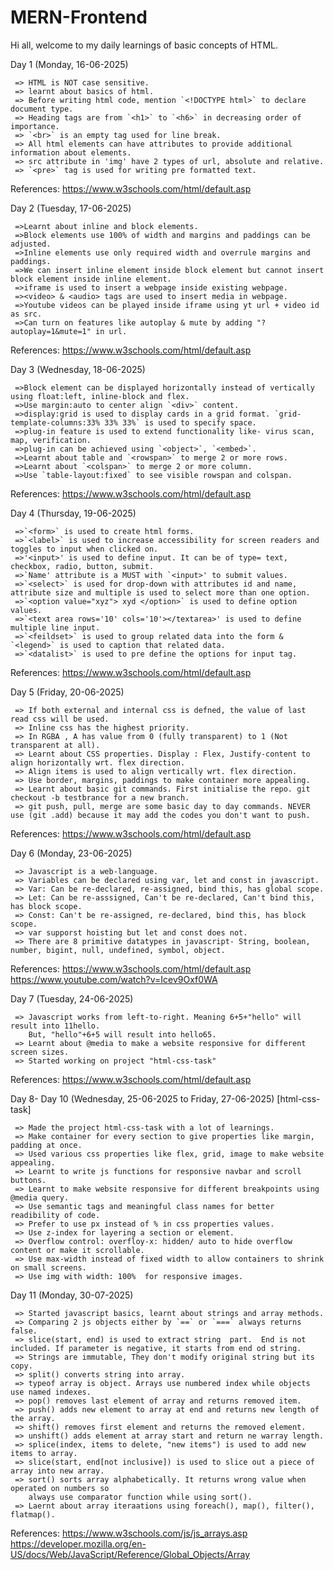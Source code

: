 # MERN-Frontend
Hi all, welcome to my daily learnings of basic concepts of HTML.   

Day 1 (Monday, 16-06-2025)  

     => HTML is NOT case sensitive.    
     => learnt about basics of html.  
     => Before writing html code, mention `<!DOCTYPE html>` to declare document type.  
     => Heading tags are from `<h1>` to `<h6>` in decreasing order of importance.  
     => `<br>` is an empty tag used for line break.  
     => All html elements can have attributes to provide additional information about elements.  
     => src attribute in 'img' have 2 types of url, absolute and relative.   
     => `<pre>` tag is used for writing pre formatted text.  

References: https://www.w3schools.com/html/default.asp 


Day 2 (Tuesday, 17-06-2025)

     =>Learnt about inline and block elements. 
     =>Block elements use 100% of width and margins and paddings can be adjusted.
     =>Inline elements use only required width and overrule margins and paddings.
     =>We can insert inline element inside block element but cannot insert block element inside inline element.
     =>iframe is used to insert a webpage inside existing webpage.
     =><video> & <audio> tags are used to insert media in webpage.
     =>Youtube videos can be played inside iframe using yt url + video id as src.
     =>Can turn on features like autoplay & mute by adding "?autoplay=1&mute=1" in url.

References: https://www.w3schools.com/html/default.asp

Day 3 (Wednesday, 18-06-2025)

     =>Block element can be displayed horizontally instead of vertically using float:left, inline-block and flex.  
     =>Use margin:auto to center align `<div>` content.
     =>display:grid is used to display cards in a grid format. `grid-template-columns:33% 33% 33%` is used to specify space.
     =>plug-in feature is used to extend functionality like- virus scan, map, verification.
     =>plug-in can be achieved using `<object>`, `<embed>`.
     =>Learnt about table and `<rowspan>` to merge 2 or more rows.
     =>Learnt about `<colspan>` to merge 2 or more column.
     =>Use `table-layout:fixed` to see visible rowspan and colspan.

References: https://www.w3schools.com/html/default.asp

Day 4 (Thursday, 19-06-2025)

     =>`<form>` is used to create html forms.
     =>`<label>` is used to increase accessibility for screen readers and toggles to input when clicked on.
     =>'<input>' is used to define input. It can be of type= text, checkbox, radio, button, submit.
     =>`Name' attribute is a MUST with `<input>' to submit values.
     =>`<select>` is used for drop-down with attributes id and name, attribute size and multiple is used to select more than one option.
     =>`<option value="xyz"> xyd </option>` is used to define option values.
     =>`<text area rows='10' cols='10'></textarea>' is used to define multiple line input.
     =>`<feildset>` is used to group related data into the form & `<legend>` is used to caption that related data.
     =>`<datalist>` is used to pre define the options for input tag.

References: https://www.w3schools.com/html/default.asp

Day 5 (Friday, 20-06-2025)

     => If both external and internal css is defned, the value of last read css will be used.
     => Inline css has the highest priority.
     => In RGBA , A has value from 0 (fully transparent) to 1 (Not transparent at all).
     => Learnt about CSS properties. Display : Flex, Justify-content to align horizontally wrt. flex direction.
     => Align items is used to align vertically wrt. flex direction.
     => Use border, margins, paddings to make container more appealing.
     => Learnt about basic git commands. First initialise the repo. git checkout -b testbrance for a new branch.
     => git push, pull, merge are some basic day to day commands. NEVER use (git .add) because it may add the codes you don't want to push.
     
References: https://www.w3schools.com/html/default.asp

Day 6 (Monday, 23-06-2025)

     => Javascript is a web-language.
     => Variables can be declared using var, let and const in javascript.
     => Var: Can be re-declared, re-assigned, bind this, has global scope.
     => Let: Can be re-asssigned, Can't be re-declared, Can't bind this, has block scope.
     => Const: Can't be re-assigned, re-declared, bind this, has block scope.
     => var supporst hoisting but let and const does not.
     => There are 8 primitive datatypes in javascript- String, boolean, number, bigint, null, undefined, symbol, object.

References: https://www.w3schools.com/html/default.asp
            https://www.youtube.com/watch?v=Icev9Oxf0WA

Day 7 (Tuesday, 24-06-2025)

     => Javascript works from left-to-right. Meaning 6+5+"hello" will result into 11hello.
        But, "hello"+6+5 will result into hello65.
     => Learnt about @media to make a website responsive for different screen sizes.
     => Started working on project "html-css-task"   

References: https://www.w3schools.com/html/default.asp

Day 8- Day 10 (Wednesday, 25-06-2025 to Friday, 27-06-2025) [html-css-task]

     => Made the project html-css-task with a lot of learnings.
     => Make container for every section to give properties like margin, padding at once.
     => Used various css properties like flex, grid, image to make website appealing.
     => Learnt to write js functions for responsive navbar and scroll buttons.
     => Learnt to make website responsive for different breakpoints using @media query.
     => Use semantic tags and meaningful class names for better readibility of code.
     => Prefer to use px instead of % in css properties values.
     => Use z-index for layering a section or element.
     => Overflow control: overfloy-x: hidden/ auto to hide overflow content or make it scrollable.
     => Use max-width instead of fixed width to allow containers to shrink on small screens.
     => Use img with width: 100%  for responsive images.  

Day 11 (Monday, 30-07-2025)

     => Started javascript basics, learnt about strings and array methods.
     => Comparing 2 js objects either by `==` or `===` always returns false.
     => slice(start, end) is used to extract string  part.  End is not included. If parameter is negative, it starts from end od string.
     => Strings are immutable, They don't modify original string but its copy.
     => split() converts string into array.
     => typeof array is object. Arrays use numbered index while objects use named indexes.
     => pop() removes last element of array and returns removed item.
     => push() adds new element to array at end and returns new length of the array.
     => shift() removes first element and returns the removed element.
     => unshift() adds element at array start and return ne warray length.
     => splice(index, items to delete, "new items") is used to add new items to array.
     => slice(start, end[not inclusive]) is used to slice out a piece of array into new array.
     => sort() sorts array alphabetically. It returns wrong value when operated on numbers so
        always use comparator function while using sort().
     => Laernt about array iteraations using foreach(), map(), filter(), flatmap().

References: https://www.w3schools.com/js/js_arrays.asp
            https://developer.mozilla.org/en-US/docs/Web/JavaScript/Reference/Global_Objects/Array  